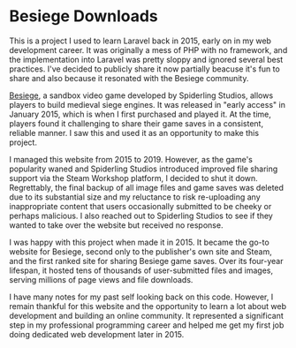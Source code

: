 # Besiege Downloads

This is a project I used to learn Laravel back in 2015, early on in my web development career. It was originally a mess of PHP with no framework, and the implementation into Laravel was pretty sloppy and ignored several best practices. I've decided to publicly share it now partially beacuse it's fun to share and also because it resonated with the Besiege community.

[Besiege](https://en.wikipedia.org/wiki/Besiege_(video_game)), a sandbox video game developed by Spiderling Studios, allows players to build medieval siege engines. It was released in "early access" in January 2015, which is when I first purchased and played it. At the time, players found it challenging to share their game saves in a consistent, reliable manner. I saw this and used it as an opportunity to make this project.

I managed this website from 2015 to 2019. However, as the game's popularity waned and Spiderling Studios introduced improved file sharing support via the Steam Workshop platform, I decided to shut it down. Regrettably, the final backup of all image files and game saves was deleted due to its substantial size and my reluctance to risk re-uploading any inappropriate content that users occasionally submitted to be cheeky or perhaps malicious. I also reached out to Spiderling Studios to see if they wanted to take over the website but received no response.

I was happy with this project when  made it in 2015. It became the go-to website for Besiege, second only to the publisher's own site and Steam, and the first ranked site for sharing Besiege game saves. Over its four-year lifespan, it hosted tens of thousands of user-submitted files and images, serving millions of page views and file downloads.

I have many notes for my past self looking back on this code. However, I remain thankful for this website and the opportunity to learn a lot about web development and building an online community. It represented a significant step in my professional programming career and helped me get my first job doing dedicated web development later in 2015.